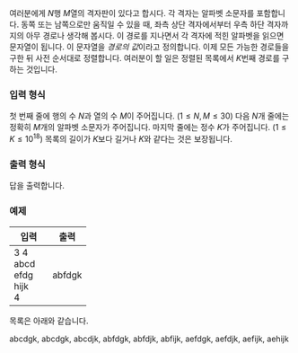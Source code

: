 여러분에게 $N$행 $M$열의 격자판이 있다고 합시다. 각 격자는 알파벳 소문자를 포함합니다. 동쪽 또는 남쪽으로만 움직일 수 있을 때, 좌측 상단 격자에서부터 우측 하단 격자까지의 아무 경로나 생각해 봅시다. 이 경로를 지나면서 각 격자에 적힌 알파벳을 읽으면 문자열이 됩니다. 이 문자열을 *경로의 값*이라고 정의합니다. 이제 모든 가능한 경로들을 구한 뒤 사전 순서대로 정렬합니다. 여러분이 할 일은 정렬된 목록에서 $K$번째 경로를 구하는 것입니다.

### 입력 형식

첫 번째 줄에 행의 수 $N$과 열의 수 $M$이 주어집니다. ($1 \le N, M \le 30$) 다음 $N$개 줄에는 정확히 $M$개의 알파벳 소문자가 주어집니다. 마지막 줄에는 정수 $K$가 주어집니다. ($1 \le K \le 10^{18}$) 목록의 길이가 $K$보다 길거나 $K$와 같다는 것은 보장됩니다.

### 출력 형식

답을 출력합니다.

### 예제

<table class='table table-bordered table-condensed'>
 <thead>
  <tr>
   <th style="width: 50%;">입력</th>
   <th style="width: 50%;">출력</th>
  </tr>
 </thead>
 <tbody>
  <tr>
   <td class="code-font">3 4<br/>
abcd<br/>
efdg<br/>
hijk<br/>
4</td>
   <td class="code-font">abfdgk</td>
  </tr>
 </tbody>
</table>

목록은 아래와 같습니다.

<div class="code-font">
abcdgk, abcdgk, abcdjk, abfdgk, abfdjk, abfijk, aefdgk, aefdjk, aefijk, aehijk
</div>